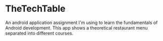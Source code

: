 # TheTechTable
An android application assignment I'm using to learn the fundamentals of Android development. This app shows a theoretical restaurant menu separated into different courses.
